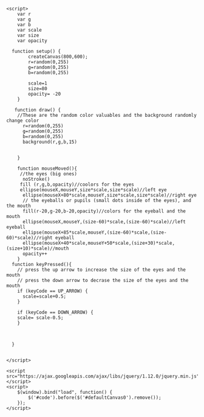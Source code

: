<!DOCTYPE HTML PUBLIC "-//W3C//DTD HTML 4.01 Transitional//EN" "http://www.w3.org/TR/html4/loose.dtd">
<html>

<head>
    <title>p5js Template</title>
    <script src="https://cdnjs.cloudflare.com/ajax/libs/p5.js/0.5.3/p5.js"></script>
    
    <script>
        var r
        var g
        var b
        var scale
        var size
        var opacity
     
      function setup() {
            createCanvas(800,600);
            r=random(0,255)
            g=random(0,255)
            b=random(0,255)
            
            scale=1
            size=80
            opacity= -20
        }

       function draw() {
        //These are the random color valuables and the background randomly change color
          r=random(0,255)  
          g=random(0,255)
          b=random(0,255)
          background(r,g,b,15) 
          
          
        }
            
        function mouseMoved(){
         //the eyes (big ones)
          noStroke()
         fill (r,g,b,opacity)//coolors for the eyes
         ellipse(mouseX,mouseY,size*scale,size*scale)//left eye
          ellipse(mouseX+80*scale,mouseY,size*scale,size*scale)//right eye
          // the eyeballs or pupils (small dots inside of the eyes), and the mouth
          fill(r-20,g-20,b-20,opacity)//colors for the eyeball and the mouth
          ellipse(mouseX,mouseY,(size-60)*scale,(size-60)*scale)//left eyeball
          ellipse(mouseX+85*scale,mouseY,(size-60)*scale,(size-60)*scale)//right eyeball
          ellipse(mouseX+40*scale,mouseY+50*scale,(size+30)*scale,(size+10)*scale)//mouth
          opacity++
        }
      function keyPressed(){
        // press the up arrow to increase the size of the eyes and the mouth
        // press the down arrow to decrase the size of the eyes and the mouth
        if (keyCode == UP_ARROW) {
          scale=scale+0.5;
        }
        
        if (keyCode == DOWN_ARROW) {
        scale= scale-0.5;
        } 
        
        
        
      }
        

    </script>
</head>

<body>
    <div id="code" class="container-fluid">
        <script src="https://gist-it.appspot.com/github/shuquanh9009/p5js/blob/master/interaction-project.html?footer=0"></script>
    </div>

    <script src="https://ajax.googleapis.com/ajax/libs/jquery/1.12.0/jquery.min.js"></script>
    <script>
        $(window).bind("load", function() {
            $('#code').before($('#defaultCanvas0').remove());
        });
    </script>
</body>


</html>

